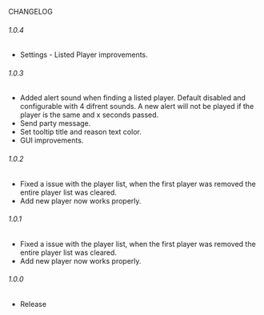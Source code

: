 CHANGELOG

###### 1.0.4
- Settings - Listed Player improvements.

###### 1.0.3
- Added alert sound when finding a listed player. Default disabled and configurable with 4 difrent sounds. A new alert will not be played if the player is the same and x seconds passed.
- Send party message.
- Set tooltip title and reason text color.
- GUI improvements.

###### 1.0.2
- Fixed a issue with the player list, when the first player was removed the entire player list was cleared.
- Add new player now works properly.

###### 1.0.1
- Fixed a issue with the player list, when the first player was removed the entire player list was cleared.
- Add new player now works properly.

###### 1.0.0 
- Release
